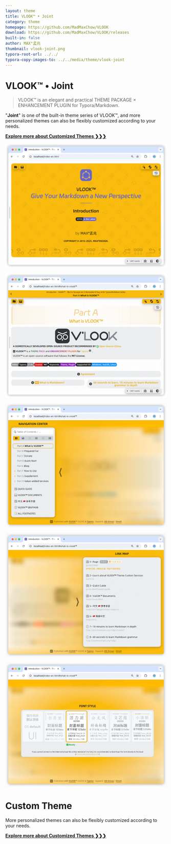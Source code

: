 ```yaml
---
layout: theme
title: VLOOK™ • Joint
category: theme
homepage: https://github.com/MadMaxChow/VLOOK
download: https://github.com/MadMaxChow/VLOOK/releases
built-in: false
author: MAX°孟兆
thumbnail: vlook-joint.png
typora-root-url: ../../
typora-copy-images-to: ../../media/theme/vlook-joint
---
```


# VLOOK™ • Joint

> VLOOK™ is an elegant and practical THEME PACKAGE × ENHANCEMENT PLUGIN for Typora/Markdown.



"**Joint**" is one of the built-in theme series of VLOOK™, and more personalized themes can also be flexibly customized according to your needs.



[**Explore more about Customized Themes ❯❯❯**](https://vlook-doc.pages.dev/vip)



![vlook-theme-preview-01](/media/theme/vlook-joint/preview-01.png)

![vlook-theme-preview-02](/media/theme/vlook-joint/preview-02.png)

![vlook-theme-preview-03](/media/theme/vlook-joint/preview-03.png)

![vlook-theme-preview-04](/media/theme/vlook-joint/preview-04.png)

![vlook-theme-preview-05](/media/theme/vlook-joint/preview-05.png)

# Custom Theme

More personalized themes can also be flexibly customized according to your needs.



[**Explore more about Customized Themes ❯❯❯**](https://vlook-doc.pages.dev/vip)


